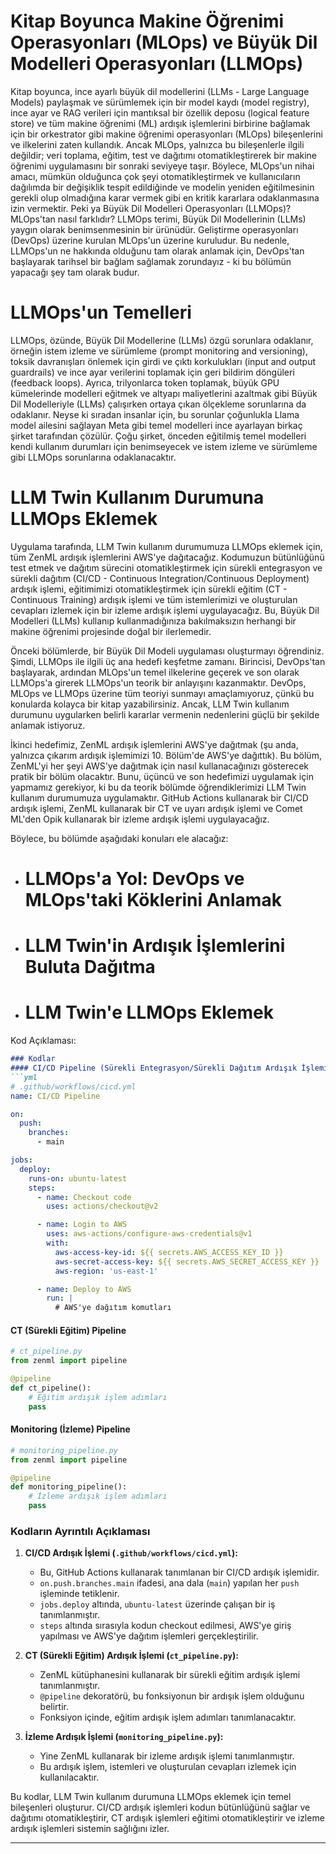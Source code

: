 # Kitap Boyunca Makine Öğrenimi Operasyonları (MLOps) ve Büyük Dil Modelleri Operasyonları (LLMOps)

Kitap boyunca, ince ayarlı büyük dil modellerini (LLMs - Large Language Models) paylaşmak ve sürümlemek için bir model kaydı (model registry), ince ayar ve RAG verileri için mantıksal bir özellik deposu (logical feature store) ve tüm makine öğrenimi (ML) ardışık işlemlerini birbirine bağlamak için bir orkestrator gibi makine öğrenimi operasyonları (MLOps) bileşenlerini ve ilkelerini zaten kullandık. Ancak MLOps, yalnızca bu bileşenlerle ilgili değildir; veri toplama, eğitim, test ve dağıtımı otomatikleştirerek bir makine öğrenimi uygulamasını bir sonraki seviyeye taşır. Böylece, MLOps'un nihai amacı, mümkün olduğunca çok şeyi otomatikleştirmek ve kullanıcıların dağılımda bir değişiklik tespit edildiğinde ve modelin yeniden eğitilmesinin gerekli olup olmadığına karar vermek gibi en kritik kararlara odaklanmasına izin vermektir. Peki ya Büyük Dil Modelleri Operasyonları (LLMOps)? MLOps'tan nasıl farklıdır? LLMOps terimi, Büyük Dil Modellerinin (LLMs) yaygın olarak benimsenmesinin bir ürünüdür. Geliştirme operasyonları (DevOps) üzerine kurulan MLOps'un üzerine kuruludur. Bu nedenle, LLMOps'un ne hakkında olduğunu tam olarak anlamak için, DevOps'tan başlayarak tarihsel bir bağlam sağlamak zorundayız - ki bu bölümün yapacağı şey tam olarak budur.

# LLMOps'un Temelleri

LLMOps, özünde, Büyük Dil Modellerine (LLMs) özgü sorunlara odaklanır, örneğin istem izleme ve sürümleme (prompt monitoring and versioning), toksik davranışları önlemek için girdi ve çıktı korkulukları (input and output guardrails) ve ince ayar verilerini toplamak için geri bildirim döngüleri (feedback loops). Ayrıca, trilyonlarca token toplamak, büyük GPU kümelerinde modelleri eğitmek ve altyapı maliyetlerini azaltmak gibi Büyük Dil Modelleriyle (LLMs) çalışırken ortaya çıkan ölçekleme sorunlarına da odaklanır. Neyse ki sıradan insanlar için, bu sorunlar çoğunlukla Llama model ailesini sağlayan Meta gibi temel modelleri ince ayarlayan birkaç şirket tarafından çözülür. Çoğu şirket, önceden eğitilmiş temel modelleri kendi kullanım durumları için benimseyecek ve istem izleme ve sürümleme gibi LLMOps sorunlarına odaklanacaktır.

# LLM Twin Kullanım Durumuna LLMOps Eklemek

Uygulama tarafında, LLM Twin kullanım durumumuza LLMOps eklemek için, tüm ZenML ardışık işlemlerini AWS'ye dağıtacağız. Kodumuzun bütünlüğünü test etmek ve dağıtım sürecini otomatikleştirmek için sürekli entegrasyon ve sürekli dağıtım (CI/CD - Continuous Integration/Continuous Deployment) ardışık işlemi, eğitimimizi otomatikleştirmek için sürekli eğitim (CT - Continuous Training) ardışık işlemi ve tüm istemlerimizi ve oluşturulan cevapları izlemek için bir izleme ardışık işlemi uygulayacağız. Bu, Büyük Dil Modelleri (LLMs) kullanıp kullanmadığınıza bakılmaksızın herhangi bir makine öğrenimi projesinde doğal bir ilerlemedir.

Önceki bölümlerde, bir Büyük Dil Modeli uygulaması oluşturmayı öğrendiniz. Şimdi, LLMOps ile ilgili üç ana hedefi keşfetme zamanı. Birincisi, DevOps'tan başlayarak, ardından MLOps'un temel ilkelerine geçerek ve son olarak LLMOps'a girerek LLMOps'un teorik bir anlayışını kazanmaktır. DevOps, MLOps ve LLMOps üzerine tüm teoriyi sunmayı amaçlamıyoruz, çünkü bu konularda kolayca bir kitap yazabilirsiniz. Ancak, LLM Twin kullanım durumunu uygularken belirli kararlar vermenin nedenlerini güçlü bir şekilde anlamak istiyoruz.

İkinci hedefimiz, ZenML ardışık işlemlerini AWS'ye dağıtmak (şu anda, yalnızca çıkarım ardışık işlemimizi 10. Bölüm'de AWS'ye dağıttık). Bu bölüm, ZenML'yi her şeyi AWS'ye dağıtmak için nasıl kullanacağınızı gösterecek pratik bir bölüm olacaktır. Bunu, üçüncü ve son hedefimizi uygulamak için yapmamız gerekiyor, ki bu da teorik bölümde öğrendiklerimizi LLM Twin kullanım durumumuza uygulamaktır. GitHub Actions kullanarak bir CI/CD ardışık işlemi, ZenML kullanarak bir CT ve uyarı ardışık işlemi ve Comet ML'den Opik kullanarak bir izleme ardışık işlemi uygulayacağız.

Böylece, bu bölümde aşağıdaki konuları ele alacağız:
- # LLMOps'a Yol: DevOps ve MLOps'taki Köklerini Anlamak
- # LLM Twin'in Ardışık İşlemlerini Buluta Dağıtma
- # LLM Twin'e LLMOps Eklemek

Kod Açıklaması:
```markdown
### Kodlar
#### CI/CD Pipeline (Sürekli Entegrasyon/Sürekli Dağıtım Ardışık İşlemi)
```yml
# .github/workflows/cicd.yml
name: CI/CD Pipeline

on:
  push:
    branches:
      - main

jobs:
  deploy:
    runs-on: ubuntu-latest
    steps:
      - name: Checkout code
        uses: actions/checkout@v2

      - name: Login to AWS
        uses: aws-actions/configure-aws-credentials@v1
        with:
          aws-access-key-id: ${{ secrets.AWS_ACCESS_KEY_ID }}
          aws-secret-access-key: ${{ secrets.AWS_SECRET_ACCESS_KEY }}
          aws-region: 'us-east-1'

      - name: Deploy to AWS
        run: |
          # AWS'ye dağıtım komutları
```

#### CT (Sürekli Eğitim) Pipeline
```python
# ct_pipeline.py
from zenml import pipeline

@pipeline
def ct_pipeline():
    # Eğitim ardışık işlem adımları
    pass
```

#### Monitoring (İzleme) Pipeline
```python
# monitoring_pipeline.py
from zenml import pipeline

@pipeline
def monitoring_pipeline():
    # İzleme ardışık işlem adımları
    pass
```

### Kodların Ayrıntılı Açıklaması

1. **CI/CD Ardışık İşlemi (`.github/workflows/cicd.yml`):**
   - Bu, GitHub Actions kullanarak tanımlanan bir CI/CD ardışık işlemidir.
   - `on.push.branches.main` ifadesi, ana dala (`main`) yapılan her `push` işleminde tetiklenir.
   - `jobs.deploy` altında, `ubuntu-latest` üzerinde çalışan bir iş tanımlanmıştır.
   - `steps` altında sırasıyla kodun checkout edilmesi, AWS'ye giriş yapılması ve AWS'ye dağıtım işlemleri gerçekleştirilir.

2. **CT (Sürekli Eğitim) Ardışık İşlemi (`ct_pipeline.py`):**
   - ZenML kütüphanesini kullanarak bir sürekli eğitim ardışık işlemi tanımlanmıştır.
   - `@pipeline` dekoratörü, bu fonksiyonun bir ardışık işlem olduğunu belirtir.
   - Fonksiyon içinde, eğitim ardışık işlem adımları tanımlanacaktır.

3. **İzleme Ardışık İşlemi (`monitoring_pipeline.py`):**
   - Yine ZenML kullanarak bir izleme ardışık işlemi tanımlanmıştır.
   - Bu ardışık işlem, istemleri ve oluşturulan cevapları izlemek için kullanılacaktır.

Bu kodlar, LLM Twin kullanım durumuna LLMOps eklemek için temel bileşenleri oluşturur. CI/CD ardışık işlemleri kodun bütünlüğünü sağlar ve dağıtımı otomatikleştirir, CT ardışık işlemleri eğitimi otomatikleştirir ve izleme ardışık işlemleri sistemin sağlığını izler.

---

